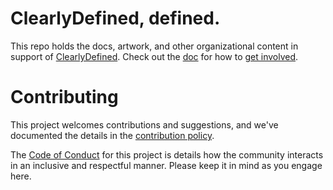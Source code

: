# ClearlyDefined, defined.

This repo holds the docs, artwork, and other organizational content in support of [ClearlyDefined](https://clearlydefined.io). Check out the [doc](https://docs.clearlydefined.io) for how to [get involved](https://docs.clearlydefined.io/get-involved).

# Contributing

This project welcomes contributions and suggestions, and we've documented the details in the [contribution policy](CONTRIBUTING.md).

The [Code of Conduct](CODE_OF_CONDUCT.md) for this project is details how the community interacts in
an inclusive and respectful manner. Please keep it in mind as you engage here.
